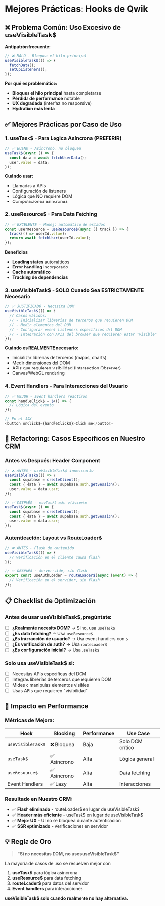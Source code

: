 # Mejores Prácticas: Hooks de Qwik

## ❌ Problema Común: Uso Excesivo de useVisibleTask$

**Antipatrón frecuente:**
```typescript
// ❌ MALO - Bloquea el hilo principal
useVisibleTask$(() => {
  fetchData();
  setUpListeners();
});
```

**Por qué es problemático:**
- **Bloquea el hilo principal** hasta completarse
- **Pérdida de performance** notable
- **UX degradada** (interfaz no responsive)
- **Hydration más lenta**

## ✅ Mejores Prácticas por Caso de Uso

### 1. **useTask$** - Para Lógica Asíncrona (PREFERIR)

```typescript
// ✅ BUENO - Asíncrono, no bloquea
useTask$(async () => {
  const data = await fetchUserData();
  user.value = data;
});
```

**Cuándo usar:**
- Llamadas a APIs
- Configuración de listeners
- Lógica que NO requiere DOM
- Computaciones asíncronas

### 2. **useResource$** - Para Data Fetching

```typescript
// ✅ EXCELENTE - Manejo automático de estados
const userResource = useResource$(async ({ track }) => {
  track(() => userId.value);
  return await fetchUser(userId.value);
});
```

**Beneficios:**
- **Loading states** automáticos
- **Error handling** incorporado
- **Cache automático**
- **Tracking de dependencias**

### 3. **useVisibleTask$** - SOLO Cuando Sea ESTRICTAMENTE Necesario

```typescript
// ✅ JUSTIFICADO - Necesita DOM
useVisibleTask$(() => {
  // Casos válidos:
  // - Inicializar librerías de terceros que requieren DOM
  // - Medir elementos del DOM
  // - Configurar event listeners específicos del DOM
  // - Integración con APIs del browser que requieren estar "visible"
});
```

**Cuándo es REALMENTE necesario:**
- Inicializar librerías de terceros (mapas, charts)
- Medir dimensiones del DOM
- APIs que requieren visibilidad (Intersection Observer)
- Canvas/WebGL rendering

### 4. **Event Handlers** - Para Interacciones del Usuario

```typescript
// ✅ MEJOR - Event handlers reactivos
const handleClick$ = $(() => {
  // Lógica del evento
});

// En el JSX
<button onClick$={handleClick$}>Click me</button>
```

## 🔧 Refactoring: Casos Específicos en Nuestro CRM

### Antes vs Después: Header Component

```typescript
// ❌ ANTES - useVisibleTask$ innecesario
useVisibleTask$(() => {
  const supabase = createClient();
  const { data } = await supabase.auth.getSession();
  user.value = data.user;
});

// ✅ DESPUÉS - useTask$ más eficiente
useTask$(async () => {
  const supabase = createClient();
  const { data } = await supabase.auth.getSession();
  user.value = data.user;
});
```

### Autenticación: Layout vs RouteLoader$

```typescript
// ❌ ANTES - Flash de contenido
useVisibleTask$(() => {
  // Verificación en el cliente causa flash
});

// ✅ DESPUÉS - Server-side, sin flash
export const useAuthLoader = routeLoader$(async (event) => {
  // Verificación en el servidor, sin flash
});
```

## 📋 Checklist de Optimización

### Antes de usar useVisibleTask$, pregúntate:

- [ ] **¿Realmente necesito DOM?** → Si no, usa `useTask$`
- [ ] **¿Es data fetching?** → Usa `useResource$`
- [ ] **¿Es interacción de usuario?** → Usa event handlers con `$`
- [ ] **¿Es verificación de auth?** → Usa `routeLoader$`
- [ ] **¿Es configuración inicial?** → Usa `useTask$`

### Solo usa useVisibleTask$ si:

- [ ] Necesitas APIs específicas del DOM
- [ ] Integras librerías de terceros que requieren DOM
- [ ] Mides o manipulas elementos visibles
- [ ] Usas APIs que requieren "visibilidad"

## 🚀 Impacto en Performance

### Métricas de Mejora:

| Hook | Blocking | Performance | Use Case |
|------|----------|------------|----------|
| `useVisibleTask$` | ❌ Bloquea | Baja | Solo DOM crítico |
| `useTask$` | ✅ Asíncrono | Alta | Lógica general |
| `useResource$` | ✅ Asíncrono | Alta | Data fetching |
| Event Handlers | ✅ Lazy | Alta | Interacciones |

### Resultado en Nuestro CRM:

- ✅ **Flash eliminado** - routeLoader$ en lugar de useVisibleTask$
- ✅ **Header más eficiente** - useTask$ en lugar de useVisibleTask$
- ✅ **Mejor UX** - UI no se bloquea durante autenticación
- ✅ **SSR optimizado** - Verificaciones en servidor

## 💡 Regla de Oro

> **"Si no necesitas DOM, no uses useVisibleTask$"**

La mayoría de casos de uso se resuelven mejor con:
1. **useTask$** para lógica asíncrona
2. **useResource$** para data fetching
3. **routeLoader$** para datos del servidor
4. **Event handlers** para interacciones

**useVisibleTask$ solo cuando realmente no hay alternativa.**
